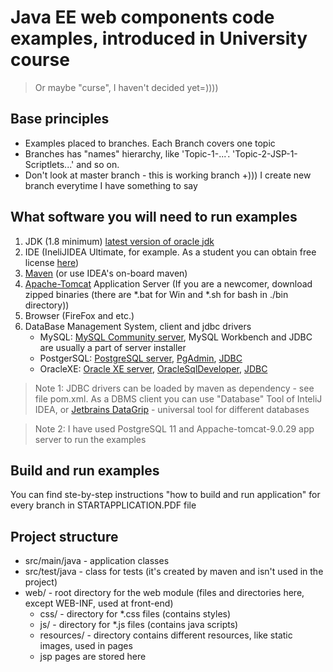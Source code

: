# Java EE web components code examples, introduced in University course 
>Or maybe "curse", I haven't decided yet=))))
## Base principles
- Examples placed to branches. Each Branch covers one topic
- Branches has "names" hierarchy, like 'Topic-1-...'. 'Topic-2-JSP-1-Scriptlets...' and so on. 
- Don't look at master branch - this is working branch +))) I create new branch everytime I have something to say 
## What software you will need to run examples
1. JDK (1.8 minimum) [latest version of oracle jdk](https://www.oracle.com/technetwork/java/javase/downloads/index.html)
2. IDE (IneliJIDEA Ultimate, for example. As a student you can obtain free license [here](https://www.jetbrains.com/ru-ru/community/education/)) 
3. [Maven](https://maven.apache.org) (or use IDEA's on-board maven) 
4. [Apache-Tomcat](https://tomcat.apache.org) Application Server (If you are a newcomer, download zipped binaries (there are *.bat for Win and *.sh for bash in ./bin directory))
5. Browser (FireFox and etc.)
6. DataBase Management System, client and jdbc drivers
   - MySQL: [MySQL Community server](https://www.mysql.com/products/community/), MySQL Workbench and JDBC are usually a part of server installer
   - PostgerSQL: [PostgreSQL server](https://www.postgresql.org), [PgAdmin](https://www.pgadmin.org), [JDBC](https://jdbc.postgresql.org)
   - OracleXE: [Oracle XE server](https://www.oracle.com/database/technologies/appdev/xe.html), [OracleSqlDeveloper](https://www.oracle.com/database/technologies/appdev/sql-developer.html), [JDBC](https://www.oracle.com/database/technologies/appdev/jdbc-downloads.html)
>Note 1: 
>JDBC drivers can be loaded by maven as dependency - see file pom.xml. 
>As a DBMS client you can use "Database" Tool of InteliJ IDEA, or [Jetbrains DataGrip](https://www.jetbrains.com/datagrip/) - universal tool for different databases

>Note 2: 
>I have used PostgreSQL 11 and Appache-tomcat-9.0.29 app server to run the examples 
## Build and run examples
You can find ste-by-step instructions "how to build and run application" for every branch in STARTAPPLICATION.PDF file
## Project structure
- src/main/java - application classes
- src/test/java - class for tests (it's created by maven and isn't used in the project)
- web/ - root directory for the web module (files and directories here, except WEB-INF, used at front-end)
  - css/ - directory for *.css files (contains styles)
  - js/ - directory for *.js files (contains java scripts) 
  - resources/ - directory contains different resources, like static images, used in pages
  - jsp pages are stored here
  
